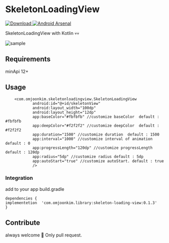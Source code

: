# SkeletonLoadingView
 [ ![Download](https://api.bintray.com/packages/omjoonkim/maven/skeleton-loading-view/images/download.svg) ](https://bintray.com/omjoonkim/maven/skeleton-loading-view/_latestVersion) [![Android Arsenal](https://img.shields.io/badge/Android%20Arsenal-Android--SkeletonLoadingView-brightgreen.svg?style=true)](https://android-arsenal.com/details/1/5912)

SkeletonLoadingView with Kotlin 💀💀


![sample](image/sample.gif)

## Requirements

minApi 12+

## Usage

```
	<com.omjoonkim.skeletonloadingview.SkeletonLoadingView
			android:id="@+id/skeletonView"
			android:layout_width="100dp"
			android:layout_height="12dp"
			app:baseColor="#fbfbfb" //customize baseColor  default : #fbfbfb
			app:deepColor="#f2f2f2" //customize deepColor  default : #f2f2f2
			app:duration="1500" //customize duration  default : 1500
			app:interval="1000" //customize interval of animation  default : 0
			app:progressLength="120dp" //customize progressLength  default : 120dp
			app:radius="5dp" //customize radius default : 5dp
			app:autoStart="true" //customize autoStart. default : true
			/>
```

### Integration

add to your app build.gradle

```
dependencies {
implementetion  'com.omjoonkim.library:skeleton-loading-view:0.1.3'
}
```

## Contribute

always welcome 👐 Only pull request.
